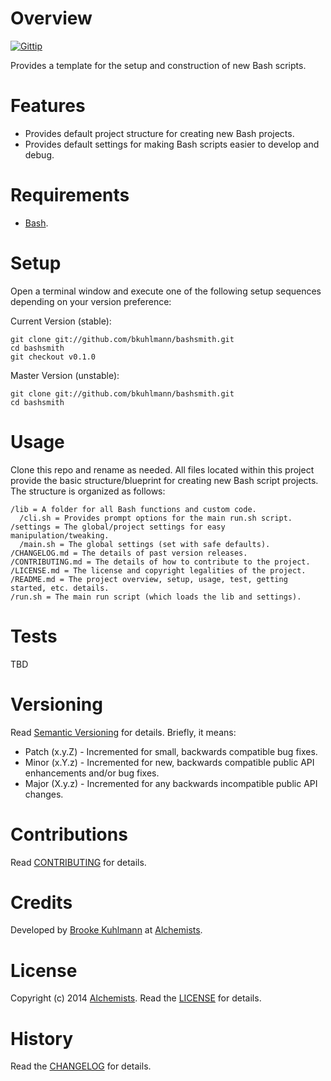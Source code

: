 # Overview

[![Gittip](http://img.shields.io/gittip/bkuhlmann.svg)](https://www.gittip.com/bkuhlmann)

Provides a template for the setup and construction of new Bash scripts.

# Features

- Provides default project structure for creating new Bash projects.
- Provides default settings for making Bash scripts easier to develop and debug.

# Requirements

- [Bash](https://www.gnu.org/software/bash).

# Setup

Open a terminal window and execute one of the following setup sequences depending on your version preference:

Current Version (stable):

    git clone git://github.com/bkuhlmann/bashsmith.git
    cd bashsmith
    git checkout v0.1.0

Master Version (unstable):

    git clone git://github.com/bkuhlmann/bashsmith.git
    cd bashsmith

# Usage

Clone this repo and rename as needed. All files located within this project provide the basic structure/blueprint for
creating new Bash script projects. The structure is organized as follows:

    /lib = A folder for all Bash functions and custom code.
      /cli.sh = Provides prompt options for the main run.sh script.
    /settings = The global/project settings for easy manipulation/tweaking.
      /main.sh = The global settings (set with safe defaults).
    /CHANGELOG.md = The details of past version releases.
    /CONTRIBUTING.md = The details of how to contribute to the project.
    /LICENSE.md = The license and copyright legalities of the project.
    /README.md = The project overview, setup, usage, test, getting started, etc. details.
    /run.sh = The main run script (which loads the lib and settings).

# Tests

TBD

# Versioning

Read [Semantic Versioning](http://semver.org) for details. Briefly, it means:

- Patch (x.y.Z) - Incremented for small, backwards compatible bug fixes.
- Minor (x.Y.z) - Incremented for new, backwards compatible public API enhancements and/or bug fixes.
- Major (X.y.z) - Incremented for any backwards incompatible public API changes.

# Contributions

Read [CONTRIBUTING](CONTRIBUTING.md) for details.

# Credits

Developed by [Brooke Kuhlmann](http://www.alchemists.io) at [Alchemists](http://www.alchemists.io).

# License

Copyright (c) 2014 [Alchemists](http://www.alchemists.io).
Read the [LICENSE](LICENSE.md) for details.

# History

Read the [CHANGELOG](CHANGELOG.md) for details.
